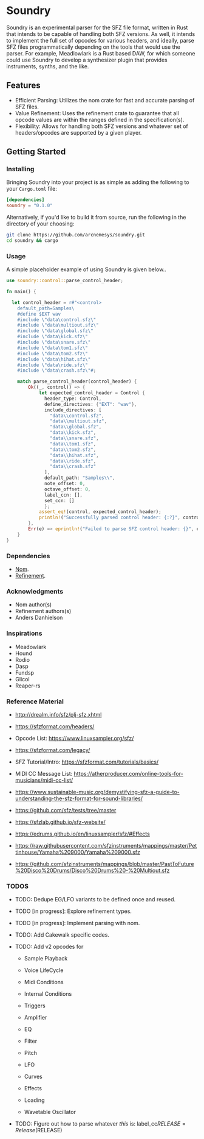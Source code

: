 # Soundry

Soundry is an experimental parser for the SFZ file format, written in Rust that intends to be capable of handling both SFZ versions. As well, it intends to implement the full set of opcodes for various headers, and ideally, parse SFZ files programmatically depending on the tools that would use the parser. For example, Meadlowlark is a Rust based DAW, for which someone could use Soundry to develop a synthesizer plugin that provides instruments, synths, and the like.

## Features

- Efficient Parsing: Utilizes the nom crate for fast and accurate parsing of SFZ files.
- Value Refinement: Uses the refinement crate to guarantee that all opcode values are within the ranges defined in the specification(s).
- Flexibility: Allows for handling both SFZ versions and whatever set of headers/opcodes are supported by a given player.

## Getting Started

### Installing

Bringing Soundry into your project is as simple as adding the following to your `Cargo.toml` file:

```toml
[dependencies]
soundry = "0.1.0"
```

Alternatively, if you'd like to build it from source, run the following in the directory of your choosing:

```bash
git clone https://github.com/arcnemesys/soundry.git
cd soundry && cargo

```


### Usage

A simple placeholder example of using Soundry is given below..

```rust
use soundry::control::parse_control_header;

fn main() {

  let control_header = r#"<control>
    default_path=Samples\
    #define $EXT wav
    #include \"data\control.sfz\"
    #include \"data\multiout.sfz\"
    #include \"data\global.sfz\"
    #include \"data\kick.sfz\"
    #include \"data\snare.sfz\"
    #include \"data\tom1.sfz\"
    #include \"data\tom2.sfz\"
    #include \"data\hihat.sfz\"
    #include \"data\ride.sfz\"
    #include \"data\crash.sfz\"#;

    match parse_control_header(control_header) {
        Ok((_, control)) => {
            let expected_control_header = Control { 
              header_type: Control, 
              define_directives: {"EXT": "wav"},
              include_directives: [
                "data\\control.sfz",
                "data\\multiout.sfz",
                "data\\global.sfz",
                "data\\kick.sfz",
                "data\\snare.sfz",
                "data\\tom1.sfz",
                "data\\tom2.sfz",
                "data\\hihat.sfz",
                "data\\ride.sfz",
                "data\\crash.sfz"
              ],
              default_path: "Samples\\", 
              note_offset: 0, 
              octave_offset: 0, 
              label_ccn: [], 
              set_ccn: [] 
              };
            assert_eq!(control, expected_control_header);
            println!("Successfully parsed control header: {:?}", control);
        },
        Err(e) => eprintln!("Failed to parse SFZ control header: {}", e),
    }
}


```

### Dependencies

  - [Nom](https://github.com/rust-bakery/nom).
  - [Refinement](https://docs.rs/refinement/latest/refinement/).


### Acknowledgments

  - Nom author(s)
  - Refinement authors(s)
  - Anders Danhielson

### Inspirations
- Meadowlark
- Hound
- Rodio
- Dasp
- Fundsp
- Glicol
- Reaper-rs

### Reference Material

- http://drealm.info/sfz/plj-sfz.xhtml

- https://sfzformat.com/headers/

- Opcode List: https://www.linuxsampler.org/sfz/

- https://sfzformat.com/legacy/

- SFZ Tutorial/Intro: https://sfzformat.com/tutorials/basics/

- MIDI CC Message List: https://atherproducer.com/online-tools-for-musicians/midi-cc-list/

- https://www.sustainable-music.org/demystifying-sfz-a-guide-to-understanding-the-sfz-format-for-sound-libraries/

- https://github.com/sfz/tests/tree/master

- https://sfzlab.github.io/sfz-website/

- https://edrums.github.io/en/linuxsampler/sfz/#Effects

- https://raw.githubusercontent.com/sfzinstruments/mappings/master/Pettinhouse/Yamaha%209000/Yamaha%209000.sfz

- https://github.com/sfzinstruments/mappings/blob/master/PastToFuture%20Disco%20Drums/Disco%20Drums%20-%20Multiout.sfz

### TODOS

- TODO: Dedupe EG/LFO variants to be defined once and reused.

- TODO [in progress]: Explore refinement types.

- TODO [in progress]: Implement parsing with nom.

- TODO: Add Cakewalk specific codes.

- TODO: Add v2 opcodes for
  
  - Sample Playback
  
  - Voice LifeCycle
  
  - Midi Conditions
  
  - Internal Conditions
  
  - Triggers
  
  - Amplifier
  
  - EQ
  
  - Filter
  
  - Pitch
  
  - LFO
  
  - Curves
  
  - Effects
  
  - Loading
  
  - Wavetable Oscillator
- TODO: Figure out how to parse whatever *this* is: label_cc$RELEASE=Release ($RELEASE)